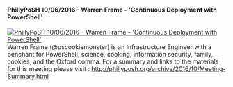 ﻿#### PhillyPoSH 10/06/2016 - Warren Frame - 'Continuous Deployment with PowerShell'

[![PhillyPoSH 10/06/2016 - Warren Frame - 'Continuous Deployment with PowerShell'](https://i3.ytimg.com/vi/jKLf1KjYhTM/hqdefault.jpg "PhillyPoSH 10/06/2016 - Warren Frame - 'Continuous Deployment with PowerShell'")](https://www.youtube.com/watch?v=jKLf1KjYhTM)
Warren Frame (@pscookiemonster) is an Infrastructure Engineer with a penchant for PowerShell, science, cooking, information security, family, cookies, and the Oxford comma.
For a summary and links to the materials for this meeting please visit : http://phillyposh.org/archive/2016/10/Meeting-Summary.html


